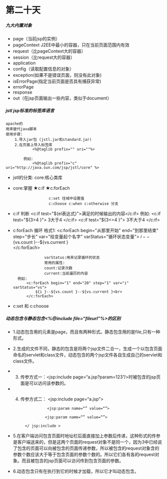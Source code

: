 # 第二十天

##### 九大内置对象
- page（当前jsp的实例）
- pageContext J2EE中最小的容器，只在当前页面范围内有效
- request（比pageContext大的容器）
- session（比request大的容器）
- application
- config（读取配置信息的对象）
- exception(如果不是错误页面，则没有此对象)
 - isErrorPage(指定当前页面是否具有捕获异常)
 - errorPage
- response
- out（在jsp页面输出一些内容，类似于document）
##### jstl jsp标准的标签库语言
	apache的
	用来替代java脚本
	使用步骤:
		1.导入jar包 (jstl.jar和standard.jar)
		2.在页面上导入标签库
				<%@taglib prefix="" uri=""%>

			例如:
				<%@taglib prefix="c" uri="http://java.sun.com/jsp/jstl/core" %>
-	jstl的分类:
		core:核心类库 	
-	core:掌握
						★c:if
						★c:forEach

						c:set 往域中设置值
						c:choose c:when c:otherwise 分支

- c:if 判断
						<c:if test="${el表达式}">满足的时候输出的内容</c:if>
						例如:
									<c:if test="${3>4 }">
												3大于4
									</c:if>
									<c:if test="${3<=4 }">
												3不大于4
									</c:if>

- c:forEach 循环
					格式1:
			 					<c:forEach begin="从那里开始" end="到那里结束" step="步长" var="给变量起个名字" varStatus="循环状态变量">
											${i }--${vs.count }--${vs.current }<br>
			 					</c:forEach>

					varStatus:用来记录循环的状态
					常用的属性:
					count:记录次数
					current:当前遍历的内容
		例如:
			<c:forEach begin="1" end="20" step="1" var="i" varStatus="vs">
				${i }--${vs.count }--${vs.current }<br>
			</c:forEach>

- c:set 和 c:choose

##### 动态包含<jsp :include page=“a.jsp”/>与静态包含<%@include  file=“fileurl”%>的区别
- 1.动态包含用的元素是page，而且有两种形式。静态包含用的是file,只有一种形式。
- 2.生成的文件不同，静态的包含是将两个jsp文件二合一，生成一个以包含页面命名的servlet和class文件，动态包含的两个jsp文件各自生成自己的servlet和class文件。

- 3. 传参方式一：<jsp:include page=“a.jsp?param=123”/>时被包含的jsp页面是可以访问该参数的。

- 4. 传参方式二：
            <jsp:include page=“a.jsp”>

                     <jsp:param name=“” value=“”>

                    <jsp:param name=“” value=“”>

           </ jsp:include >
- 5.在客户端访问包含页面时地址栏后面直接加上参数后传递，这种形式的传参是客户端送来的，但是这两个页面的request对象不是同一个，因为3中已经说了包含的页面可以向被包含的页面传递参数，所以被包含的request对象含的参数个数应该大于等于包含页面的参数个数的。所以它们各有各的request对象。而且被包含的jsp页面可以访问传到包含页面的参数。
- 6.动态包含只有在执行到它的时候才加载，所以它才叫动态包含。
